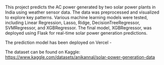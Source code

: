 This project predicts the AC power generated by two solar power plants in India using weather sensor data. The data was preprocessed and visualized to explore key patterns. Various machine learning models were tested, including Linear Regression, Lasso, Ridge, DecisionTreeRegressor, SVMRegressor, and XGBRegressor. The final model, XGBRegressor, was deployed using Flask for real-time solar power generation predictions.

The prediction model has been deployed on Vercel - 

The dataset can be found on Kaggle: https://www.kaggle.com/datasets/anikannal/solar-power-generation-data
